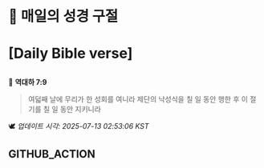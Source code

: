 # 🙏 매일의 성경 구절
# [Daily Bible verse]
##
<!-- START_BIBLE_VERSE -->
📖 **역대하 7:9**
> 여덟째 날에 무리가 한 성회를 여니라 제단의 낙성식을 칠 일 동안 행한 후 이 절기를 칠 일 동안 지키니라

🕊️ _업데이트 시각: 2025-07-13 02:53:06 KST_
  <!-- END_BIBLE_VERSE -->
## GITHUB_ACTION
